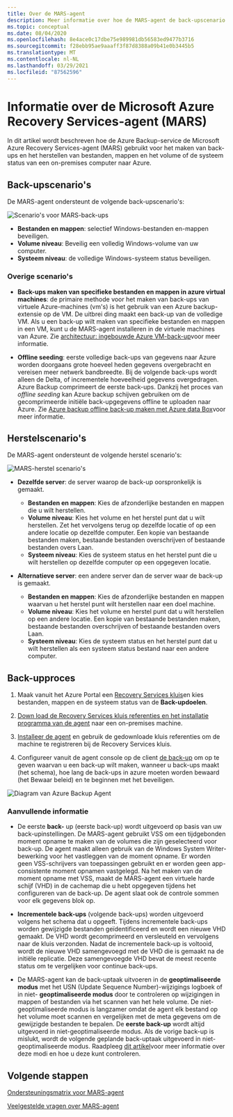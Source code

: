```yaml
---
title: Over de MARS-agent
description: Meer informatie over hoe de MARS-agent de back-upscenario's ondersteunt
ms.topic: conceptual
ms.date: 08/04/2020
ms.openlocfilehash: 8e4ace0c17dbe75e989981db56583ed9477b3716
ms.sourcegitcommit: f28ebb95ae9aaaff3f87d8388a09b41e0b3445b5
ms.translationtype: MT
ms.contentlocale: nl-NL
ms.lasthandoff: 03/29/2021
ms.locfileid: "87562596"
---
```

# <a name="about-the-microsoft-azure-recovery-services-mars-agent"></a>Informatie over de Microsoft Azure Recovery Services-agent (MARS)

In dit artikel wordt beschreven hoe de Azure Backup-service de Microsoft Azure Recovery Services-agent (MARS) gebruikt voor het maken van back-ups en het herstellen van bestanden, mappen en het volume of de systeem status van een on-premises computer naar Azure.

## <a name="backup-scenarios"></a>Back-upscenario's

De MARS-agent ondersteunt de volgende back-upscenario's:

![Scenario's voor MARS-back-ups](./media/backup-try-azure-backup-in-10-mins/backup-scenarios.png)

- **Bestanden en mappen**: selectief Windows-bestanden en-mappen beveiligen.
- **Volume niveau**: Beveilig een volledig Windows-volume van uw computer.
- **Systeem niveau**: de volledige Windows-systeem status beveiligen.

### <a name="additional-scenarios"></a>Overige scenario's

- **Back-ups maken van specifieke bestanden en mappen in azure virtual machines**: de primaire methode voor het maken van back-ups van virtuele Azure-machines (vm's) is het gebruik van een Azure backup-extensie op de VM. De uitbrei ding maakt een back-up van de volledige VM. Als u een back-up wilt maken van specifieke bestanden en mappen in een VM, kunt u de MARS-agent installeren in de virtuele machines van Azure. Zie [architectuur: ingebouwde Azure VM-back-up](./backup-architecture.md#architecture-built-in-azure-vm-backup)voor meer informatie.

- **Offline seeding**: eerste volledige back-ups van gegevens naar Azure worden doorgaans grote hoeveel heden gegevens overgebracht en vereisen meer netwerk bandbreedte. Bij de volgende back-ups wordt alleen de Delta, of incrementele hoeveelheid gegevens overgedragen. Azure Backup comprimeert de eerste back-ups. Dankzij het proces van *offline seeding* kan Azure backup schijven gebruiken om de gecomprimeerde initiële back-upgegevens offline te uploaden naar Azure. Zie [Azure backup offline back-up maken met Azure data Box](offline-backup-azure-data-box.md)voor meer informatie.

## <a name="restore-scenarios"></a>Herstelscenario's

De MARS-agent ondersteunt de volgende herstel scenario's:

![MARS-herstel scenario's](./media/backup-try-azure-backup-in-10-mins/restore-scenarios.png)

- **Dezelfde server**: de server waarop de back-up oorspronkelijk is gemaakt.
  - **Bestanden en mappen**: Kies de afzonderlijke bestanden en mappen die u wilt herstellen.
  - **Volume niveau**: Kies het volume en het herstel punt dat u wilt herstellen. Zet het vervolgens terug op dezelfde locatie of op een andere locatie op dezelfde computer.  Een kopie van bestaande bestanden maken, bestaande bestanden overschrijven of bestaande bestanden overs Laan.
  - **Systeem niveau**: Kies de systeem status en het herstel punt die u wilt herstellen op dezelfde computer op een opgegeven locatie.

- **Alternatieve server**: een andere server dan de server waar de back-up is gemaakt.
  - **Bestanden en mappen**: Kies de afzonderlijke bestanden en mappen waarvan u het herstel punt wilt herstellen naar een doel machine.
  - **Volume niveau**: Kies het volume en herstel punt dat u wilt herstellen op een andere locatie. Een kopie van bestaande bestanden maken, bestaande bestanden overschrijven of bestaande bestanden overs Laan.
  - **Systeem niveau**: Kies de systeem status en het herstel punt dat u wilt herstellen als een systeem status bestand naar een andere computer.

## <a name="backup-process"></a>Back-upproces

1. Maak vanuit het Azure Portal een [Recovery Services kluis](install-mars-agent.md#create-a-recovery-services-vault)en kies bestanden, mappen en de systeem status van de **Back-updoelen**.
2. [Down load de Recovery Services kluis referenties en het installatie programma van de agent](./install-mars-agent.md#download-the-mars-agent) naar een on-premises machine.

3. [Installeer de agent](./install-mars-agent.md#install-and-register-the-agent) en gebruik de gedownloade kluis referenties om de machine te registreren bij de Recovery Services kluis.
4. Configureer vanuit de agent console op de client [de back-up](./backup-windows-with-mars-agent.md#create-a-backup-policy) om op te geven waarvan u een back-up wilt maken, wanneer u back-ups maakt (het schema), hoe lang de back-ups in azure moeten worden bewaard (het Bewaar beleid) en te beginnen met het beveiligen.

![Diagram van Azure Backup Agent](./media/backup-try-azure-backup-in-10-mins/backup-process.png)

### <a name="additional-information"></a>Aanvullende informatie

- De eerste **back-** up (eerste back-up) wordt uitgevoerd op basis van uw back-upinstellingen.  De MARS-agent gebruikt VSS om een tijdgebonden moment opname te maken van de volumes die zijn geselecteerd voor back-up. De agent maakt alleen gebruik van de Windows System Writer-bewerking voor het vastleggen van de moment opname. Er worden geen VSS-schrijvers van toepassingen gebruikt en er worden geen app-consistente moment opnamen vastgelegd. Na het maken van de moment opname met VSS, maakt de MARS-agent een virtuele harde schijf (VHD) in de cachemap die u hebt opgegeven tijdens het configureren van de back-up. De agent slaat ook de controle sommen voor elk gegevens blok op.

- **Incrementele back-ups** (volgende back-ups) worden uitgevoerd volgens het schema dat u opgeeft. Tijdens incrementele back-ups worden gewijzigde bestanden geïdentificeerd en wordt een nieuwe VHD gemaakt. De VHD wordt gecomprimeerd en versleuteld en vervolgens naar de kluis verzonden. Nadat de incrementele back-up is voltooid, wordt de nieuwe VHD samengevoegd met de VHD die is gemaakt na de initiële replicatie. Deze samengevoegde VHD bevat de meest recente status om te vergelijken voor continue back-ups.

- De MARS-agent kan de back-uptaak uitvoeren in de **geoptimaliseerde modus** met het USN (Update Sequence Number)-wijzigings logboek of in niet- **geoptimaliseerde modus** door te controleren op wijzigingen in mappen of bestanden via het scannen van het hele volume. De niet-geoptimaliseerde modus is langzamer omdat de agent elk bestand op het volume moet scannen en vergelijken met de meta gegevens om de gewijzigde bestanden te bepalen.  De **eerste back-up** wordt altijd uitgevoerd in niet-geoptimaliseerde modus. Als de vorige back-up is mislukt, wordt de volgende geplande back-uptaak uitgevoerd in niet-geoptimaliseerde modus. Raadpleeg [dit artikel](backup-azure-troubleshoot-slow-backup-performance-issue.md#cause-backup-job-running-in-unoptimized-mode)voor meer informatie over deze modi en hoe u deze kunt controleren.

## <a name="next-steps"></a>Volgende stappen

[Ondersteuningsmatrix voor MARS-agent](./backup-support-matrix-mars-agent.md)

[Veelgestelde vragen over MARS-agent](./backup-azure-file-folder-backup-faq.md)
